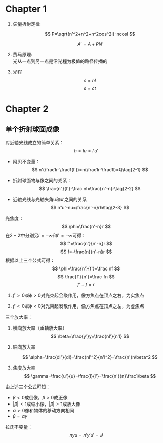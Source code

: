 
# Chapter 1
1. 矢量折射定律
   
    $$
	P=\sqrt{n'^2+n^2+n^2cos^2I}-ncosI
	$$

	$$
	A'=A+PN
	$$

2. 费马原理:  
	光从一点到另一点是沿光程为极值的路径传播的

3. 光程
	$$
	s=nl
	$$
	$$
	s=ct
	$$
# Chapter 2

## 单个折射球面成像

对近轴光线成立的简单关系：
$$
h=lu=l'u'
$$

- 阿贝不变量：
	$$
	n'(\frac1r-\frac1{l'})=n(\frac1r-\frac1l)=Q\tag{2-1}
	$$

- 折射球面物与像之间的关系：
	$$
	\frac{n'}{l'}-\frac nl=\frac{n'-n}r\tag{2-2}
	$$

- 近轴光线与光轴夹角u和u‘之间的关系
	$$
	n'u'-nu=\frac{n'-n}rh\tag{2-3}
	$$

光焦度：
$$
\phi=\frac{n'-n}r
$$
在$2-2$中分别另$l=-\infty$和$l'=-\infty$可得：
$$
f'=\frac{n'}{n'-n}r
$$
$$
f=-\frac{n}{n'-n}r
$$
根据以上三个公式可得：
$$
\phi=\frac{n'}{f'}=\frac nf
$$
$$
\frac{f'}{n'}=\frac fn
$$
$$
f'+f=r
$$

1. $f'>0或\phi>0$对光束起会聚作用，像方焦点在顶点之右，为实焦点

2. $f'<0或\phi<0$对光束起发散作用，像方焦点在顶点之左，为虚焦点

三个放大率：

1. 横向放大率（垂轴放大率）
	$$
	\beta=\frac{y'}y=\frac{nl'}{n'l}
	$$

2. 轴向放大率 
   
	$$
	\alpha=\frac{dl'}{dl}=\frac{nl'^2}{n'l^2}=\frac{n'}n\beta^2
	$$

3. 焦度放大率
	$$
	\gamma=\frac{u'}{u}=\frac{l}{l'}=\frac{n'}{n}\frac1\beta
	$$

由上述三个公式可知：

- $\beta<0$成倒像，$\beta>0$成正像
- $|\beta|<1$成缩小像，$|\beta|>1$成放大像
- $\alpha>0$像和物体的移动方向相同
- $\beta=\alpha\gamma$

拉氏不变量：
$$
nyu=n'y'u'=J
$$
